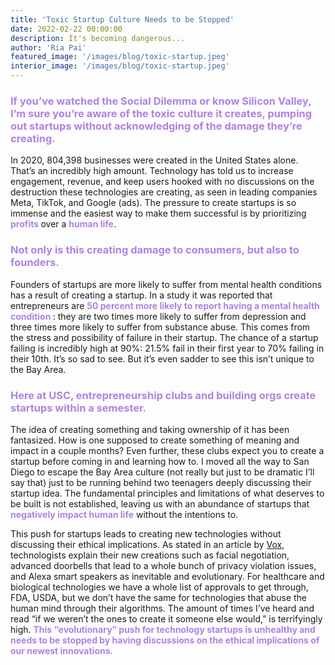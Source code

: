 ```yaml
---
title: 'Toxic Startup Culture Needs to be Stopped'
date: 2022-02-22 00:00:00
description: It's becoming dangerous...
author: 'Ria Pai'
featured_image: '/images/blog/toxic-startup.jpeg'
interior_image: '/images/blog/toxic-startup.jpeg'
---
```


<h3 style="color:#B082E0">If you’ve watched the Social Dilemma or know Silicon Valley, I’m sure you’re aware of the toxic culture it creates, pumping out startups without acknowledging of the damage they’re creating.</h3>
In 2020, 804,398 businesses were created in the United States alone. That’s an incredibly high amount. Technology has told us to increase engagement, revenue, and keep users hooked with no discussions on the destruction these technologies are creating, as seen in leading companies Meta, TikTok, and Google (ads). The pressure to create startups is so immense and the easiest way to make them successful is by prioritizing <b style="color:#B082E0"> profits </b> over a <b style="color:#B082E0">human life</b>. 

<h3 style="color:#B082E0">Not only is this creating damage to consumers, but also to founders. </h3>
Founders of startups are more likely to suffer from mental health conditions has a result of creating a startup. In a study it was reported that entrepreneurs are <b style="color:#B082E0"> 50 percent more likely to report having a mental health condition </b>: they are two times more likely to suffer from depression and three times more likely to suffer from substance abuse. This comes from the stress and possibility of failure in their startup. The chance of a startup failing is incredibly high at 90%: 21.5% fail in their first year to 70% failing in their 10th. It’s so sad to see. But it’s even sadder to see this isn’t unique to the Bay Area.

<h3 style="color:#B082E0">Here at USC, entrepreneurship clubs and building orgs create startups within a semester. </h3>
The idea of creating something and taking ownership of it has been fantasized. How is one supposed to create something of meaning and impact in a couple months? Even further, these clubs expect you to create a startup before coming in and learning how to. I moved all the way to San Diego to escape the Bay Area culture (not really but just to be dramatic I’ll say that) just to be running behind two teenagers deeply discussing their startup idea. The fundamental principles and limitations of what deserves to be built is not established, leaving us with an abundance of startups that <b style="color:#B082E0"> negatively impact human life</b> without the intentions to.

This push for startups leads to creating new technologies without discussing their ethical implications. As stated in an article by [Vox](https://www.vox.com/the-highlight/2019/10/1/20887003/tech-technology-evolution-natural-inevitable-ethics), technologists explain their new creations such as facial negotiation, advanced doorbells that lead to a whole bunch of privacy violation issues, and Alexa smart speakers as inevitable and evolutionary. For healthcare and biological technologies we have a whole list of approvals to get through, FDA, USDA, but we don’t have the same for technologies that abuse the human mind through their algorithms. The amount of times I’ve heard and read “if we weren’t the ones to create it someone else would,” is terrifyingly high. <b style="color:#B082E0">This “evolutionary” push for technology startups is unhealthy and needs to be stopped by having discussions on the ethical implications of our newest innovations.</b>
